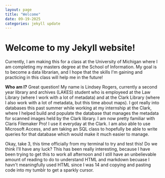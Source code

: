 ```yaml
---
layout: page
title: "Welcome"
date: 09-19-2025
categories: jekyll update
---
```

# Welcome to my Jekyll website!

Currently, I am making this for a class at the University of Michigan where I am completing my masters degree at the School of Information.
My goal is to become a data librarian, and I hope that the skills I'm gaining and practicing in this class will help me in the future!

**Who am I?**
Great question! My name is Lindsey Rogers, currently a second year library and archives (LAKES) student who is employeed at the Law Library (where I work with a lot of metadata)
and at the Clark Library (where I also work with a lot of metadata, but this time about maps). I got really into databases this past summer while working at my internship at the Clark,
where I helped build and populate the database that manages the metadata for scanned images held by the Clark library. I am now pretty familiar with Claris Filemaker Pro! I use it everyday
at the Clark. I am also able to use Microsoft Access, and am taking an SQL class to hopefully be able to write queries for that database which would make it much easier to manage.

Okay, take 3, this time officially from my terminal to try and test this! Do we think I'll have any luck? This has been really interesting, because I have been trying to get this to work all afternoon and I still have an unbelievable amount of reading to do to understand HTML and markdown becuase I havn't meaningfully used HTML since I was 14 and copying and pasting code into my tumblr to get a sparkly cursor.